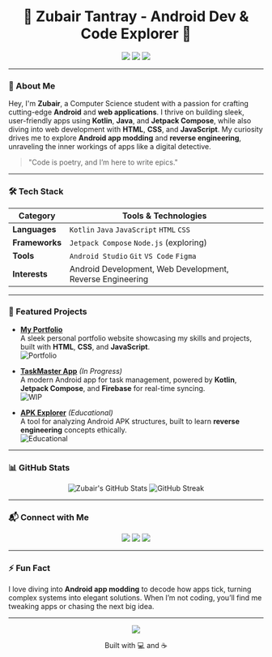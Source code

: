 <div align="center">
  <h1>👾 Zubair Tantray - Android Dev & Code Explorer 👾</h1>
  <img src="https://img.shields.io/badge/Android-Developer-34C759?style=flat&logo=android" />
  <img src="https://img.shields.io/badge/Web-Developer-007ACC?style=flat&logo=html5" />
  <img src="https://img.shields.io/badge/Reverse-Engineer-FF4500?style=flat&logo=git" />
</div>

---

### 🚀 About Me
Hey, I'm **Zubair**, a Computer Science student with a passion for crafting cutting-edge **Android** and **web applications**. I thrive on building sleek, user-friendly apps using **Kotlin**, **Java**, and **Jetpack Compose**, while also diving into web development with **HTML**, **CSS**, and **JavaScript**. My curiosity drives me to explore **Android app modding** and **reverse engineering**, unraveling the inner workings of apps like a digital detective.

> "Code is poetry, and I’m here to write epics."

---

### 🛠️ Tech Stack
| Category          | Tools & Technologies                              |
|-------------------|--------------------------------------------------|
| **Languages**     | `Kotlin` `Java` `JavaScript` `HTML` `CSS`        |
| **Frameworks**    | `Jetpack Compose` `Node.js` (exploring)          |
| **Tools**         | `Android Studio` `Git` `VS Code` `Figma`         |
| **Interests**     | Android Development, Web Development, Reverse Engineering |

---

### 🌟 Featured Projects
- **[My Portfolio](https://lovely-heliotrope-380671.netlify.app/)**  
  A sleek personal portfolio website showcasing my skills and projects, built with **HTML**, **CSS**, and **JavaScript**.  
  ![Portfolio](https://img.shields.io/badge/Status-Live-brightgreen)

- **[TaskMaster App](https://github.com/zubair-tantray/taskmaster)** *(In Progress)*  
  A modern Android app for task management, powered by **Kotlin**, **Jetpack Compose**, and **Firebase** for real-time syncing.  
  ![WIP](https://img.shields.io/badge/Status-WIP-yellow)

- **[APK Explorer](https://github.com/zubair-tantray/apk-explorer)** *(Educational)*  
  A tool for analyzing Android APK structures, built to learn **reverse engineering** concepts ethically.  
  ![Educational](https://img.shields.io/badge/Status-Educational-blue)

---

### 📊 GitHub Stats
<div align="center">
  <img src="https://github-readme-stats.vercel.app/api?username=zubair-tantray&show_icons=true&theme=dracula" alt="Zubair's GitHub Stats" />
  <img src="https://github-readme-streak-stats.herokuapp.com/?user=zubair-tantray&theme=dracula" alt="GitHub Streak" />
</div>

---

### 📬 Connect with Me
<div align="center">
  <a href="https://www.linkedin.com/in/zubair-tantray-ba99802b6"><img src="https://img.shields.io/badge/LinkedIn-0077B5?style=flat&logo=linkedin" /></a>
  <a href="mailto:zubairdin229@gmail.com"><img src="https://img.shields.io/badge/Email-D14836?style=flat&logo=gmail" /></a>
  <a href="https://lovely-heliotrope-380671.netlify.app/"><img src="https://img.shields.io/badge/Portfolio-FF7139?style=flat&logo=netlify" /></a>
</div>

---

### ⚡️ Fun Fact
I love diving into **Android app modding** to decode how apps tick, turning complex systems into elegant solutions. When I’m not coding, you’ll find me tweaking apps or chasing the next big idea.

---

<div align="center">
  <img src="https://img.shields.io/badge/Hack-the-Planet-000000?style=flat&logo=git" />
  <p>Built with 💻 and ☕</p>
</div>
